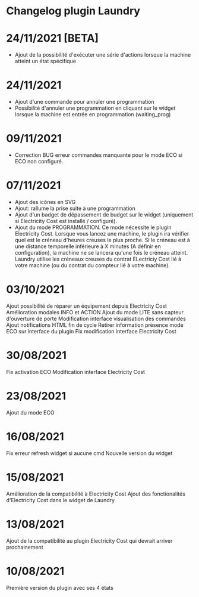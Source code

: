 # Changelog plugin Laundry

# 24/11/2021 [BETA]

- Ajout de la possibilité d'exécuter une série d'actions lorsque la machine atteint un état spécifique

# 24/11/2021

- Ajout d'une commande pour annuler une programmation
- Possibilité d'annuler une programmation en cliquant sur le widget lorsque la machine est entrée en programmation (waiting_prog)

# 09/11/2021

- Correction BUG erreur commandes manquante pour le mode ECO si ECO non configuré.

# 07/11/2021

- Ajout des icônes en SVG
- Ajout: rallume la prise suite à une programmation
- Ajout d'un badget de dépassement de budget sur le widget (uniquement si Electricity Cost est installé / configuré).
- Ajout du mode PROGRAMMATION. Ce mode nécessite le plugin Electricity Cost. Lorsque vous lancez une machine, le plugin ira vérifier quel est le créneau d'heures creuses le plus proche. Si le créneau est à une distance temporelle inférieure à X minutes (A définir en configuration), la machine ne se lancera qu'une fois le créneau atteint. Laundry utilise les créneaux creuses du contrat ELectriciy Cost lié à votre machine (ou du contrat du compteur lié à votre machine).

# 03/10/2021

Ajout possibilité de réparer un équipement depuis Electricity Cost
Amélioration modales INFO et ACTION
Ajout du mode LITE sans capteur d'ouverture de porte
Modification interface visualisation des commandes
Ajout notifications HTML fin de cycle
Retirer information présence mode ECO sur interface du plugin
Fix modification interface Electricity Cost

# 30/08/2021

Fix activation ECO
Modification interface Electricity Cost

# 23/08/2021

Ajout du mode ECO

# 16/08/2021

Fix erreur refresh widget si aucune cmd
Nouvelle version du widget

# 15/08/2021

Amélioration de la compatibilité à Electricity Cost
Ajout des fonctionalités d'Electricity Cost dans le widget de Laundry

# 13/08/2021

Ajout de la compatibilité au plugin Electricity Cost qui devrait arriver prochainement

# 10/08/2021

Première version du plugin avec ses 4 états

